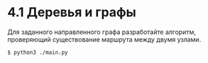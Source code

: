 # 4.1 Деревья и графы

Для заданного направленного графа разработайте алгоритм, проверяющий существование маршрута между двумя узлами.

```bash
$ python3 ./main.py
```
